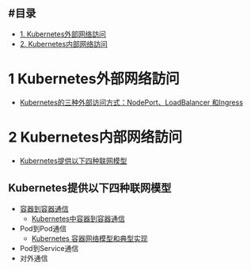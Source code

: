 
#目录
---
* [1. Kubernetes外部网络訪问](#1-Kubernetes外部网络訪问)
* [2. Kubernetes内部网络訪问](#2-Kubernetes内部网络訪问)

# 1 Kubernetes外部网络訪问
* [Kubernetes的三种外部访问方式：NodePort、LoadBalancer 和Ingress](https://imroc.io/posts/kubernetes/kubernetes-nodeport-vs-loadbalancer-vs-ingress-when-should-i-use-what/)


# 2 Kubernetes内部网络訪问
 * [Kubernetes提供以下四种联网模型](#Kubernetes提供以下四种联网模型)

## Kubernetes提供以下四种联网模型

* [容器到容器通信](https://www.kubernetes.org.cn/8688.html)
  * [Kubernetes中容器到容器通信](https://www.kubernetes.org.cn/8688.html)
* Pod到Pod通信
  * [Kubernetes 容器网络模型和典型实现](https://www.kubernetes.org.cn/8461.html)
* Pod到Service通信
* 对外通信
